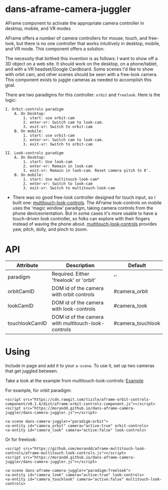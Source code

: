 # dans-aframe-camera-juggler
AFrame component to activate the appropriate camera controller in desktop, mobile, and VR modes

AFrame offers a number of camera controllers for mouse, touch, and free-look, but there is no one controller that works intuitively in desktop, mobile, and VR mode. This component offers a solution. 

The necessity that birthed this invention is as follows: I want to show off a 3D object on a web site. It should work on the desktop, on a phone/tablet, and with a VR headset/Google Cardboard. Some scenes I'd like to show with orbit cam, and other scenes should be seen
with a free-look camera. This component exists to juggle cameras as needed to accomplish this goal.

There are two paradigms for this controller: `orbit` and `freelook`. Here is the logic:
```
I. Orbit-controls paradigm
	A. On Desktop:
		1. start: use orbit-cam
		2. enter-vr: Switch cam to look-cam. 
		3. exit-vr: Switch to orbit-cam
	B. On mobile:
		1. start: use orbit-cam
		2. enter-vr: Switch cam to look-cam. 
		3. exit-vr: Switch to orbit-cam

II. Look-controls paradigm
	A. On Desktop:
		1. start: Use look-cam
		2. enter-vr: Remain in look-cam
		3. exit-vr: Remain in look-cam. Reset camera pitch to 0'. 
	B. On mobile:
		1. start: Use multitouch-look-cam*
		2. enter-vr: Switch to look-cam
		3. exit-vr: Switch to multitouch-look-cam
```

* There was no good free-look controller designed for touch input, so I built one: [multitouch-look-controls](https://github.com/morandd/aframe-multitouch-look-controls/). The AFrame look-controls on mobile uses the 'magic window' paradigm, taking camera controls from the phone deviceorientation. But in some cases it's more usable to have a touch-driven look controller, so folks can explore with their fingers instead of waving the phone about. 
[multitouch-look-controls](https://github.com/morandd/aframe-multitouch-look-controls/) provides yaw, pitch, dolly, and pinch to zoom.


# API #
Attribute | Description | Default
--- | --- | ---
paradigm | Required. Either 'freelook' or 'orbit' | ''
orbitCamID | DOM id of the camera with orbit controls | #camera_orbit
lookCamID | DOM id of the camera with look-controls | #camera_look
touchlookCamID | DOM id of the camera with multitouch-look-controls | #camera_touchlook


# Using #

Include in page and add it to your `a-scene`. To use it, set up two cameras that get juggled between.

Take a look at the example from multitouch-look-controls: [Example](https://morandd.github.io/aframe-multitouch-look-controls/example/)

For example, for orbit paradigm:
```
<script src="https://cdn.rawgit.com/tizzle/aframe-orbit-controls-component/v0.1.6/dist/aframe-orbit-controls-component.js"></script>
<script src="https://morandd.github.io/dans-aframe-camera-juggler/dans-camera-juggler.js"></script>

<a-scene dans-camera-juggler="paradigm:orbit">
<a-entity id="camera_orbit" camera="active:true" orbit-controls>
<a-entity id="camera_look" camera="active:false" look-controls>
```

Or for freelook:

```
<script src="https://github.com/morandd/aframe-multitouch-look-controls/aframe-multitouch-look-controls.js"></script>
<script src="https://morandd.github.io/dans-aframe-camera-juggler/dans-camera-juggler.js"></script>

<a-scene dans-aframe-camera-juggler="paradigm:freelook">
<a-entity id="camera_look" camera="active:true" look-controls>
<a-entity id="camera_touchlook" camera="active:false" multitouch-look-controls>
```
